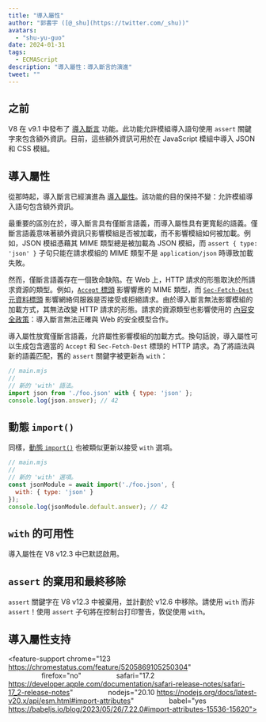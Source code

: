 ```yaml
---
title: "導入屬性"
author: "郭書宇 ([@_shu](https://twitter.com/_shu))"
avatars: 
  - "shu-yu-guo"
date: 2024-01-31
tags: 
  - ECMAScript
description: "導入屬性：導入斷言的演進"
tweet: ""
---
```


## 之前

V8 在 v9.1 中發布了 [導入斷言](https://chromestatus.com/feature/5765269513306112) 功能。此功能允許模組導入語句使用 `assert` 關鍵字來包含額外資訊。目前，這些額外資訊可用於在 JavaScript 模組中導入 JSON 和 CSS 模組。

<!--truncate-->
## 導入屬性

從那時起，導入斷言已經演進為 [導入屬性](https://github.com/tc39/proposal-import-attributes)。該功能的目的保持不變：允許模組導入語句包含額外資訊。

最重要的區別在於，導入斷言具有僅斷言語義，而導入屬性具有更寬鬆的語義。僅斷言語義意味著額外資訊只影響模組是否被加載，而不影響模組如何被加載。例如，JSON 模組憑藉其 MIME 類型總是被加載為 JSON 模組，而 `assert { type: 'json' }` 子句只能在請求模組的 MIME 類型不是 `application/json` 時導致加載失敗。

然而，僅斷言語義存在一個致命缺陷。在 Web 上，HTTP 請求的形態取決於所請求資源的類型。例如，[`Accept` 標頭](https://developer.mozilla.org/en-US/docs/Web/HTTP/Headers/Accept) 影響響應的 MIME 類型，而 [`Sec-Fetch-Dest` 元資料標頭](https://web.dev/articles/fetch-metadata) 影響網絡伺服器是否接受或拒絕請求。由於導入斷言無法影響模組的加載方式，其無法改變 HTTP 請求的形態。請求的資源類型也影響使用的 [內容安全政策](https://developer.mozilla.org/en-US/docs/Web/HTTP/CSP)：導入斷言無法正確與 Web 的安全模型合作。

導入屬性放寬僅斷言語義，允許屬性影響模組的加載方式。換句話說，導入屬性可以生成包含適當的 `Accept` 和 `Sec-Fetch-Dest` 標頭的 HTTP 請求。為了將語法與新的語義匹配，舊的 `assert` 關鍵字被更新為 `with`：

```javascript
// main.mjs
//
// 新的 'with' 語法。
import json from './foo.json' with { type: 'json' };
console.log(json.answer); // 42
```

## 動態 `import()`

同樣，[動態 `import()`](https://v8.dev/features/dynamic-import#dynamic) 也被類似更新以接受 `with` 選項。

```javascript
// main.mjs
//
// 新的 'with' 選項。
const jsonModule = await import('./foo.json', {
  with: { type: 'json' }
});
console.log(jsonModule.default.answer); // 42
```

## `with` 的可用性

導入屬性在 V8 v12.3 中已默認啟用。

## `assert` 的棄用和最終移除

`assert` 關鍵字在 V8 v12.3 中被棄用，並計劃於 v12.6 中移除。請使用 `with` 而非 `assert`！使用 `assert` 子句將在控制台打印警告，敦促使用 `with`。

## 導入屬性支持

<feature-support chrome="123 https://chromestatus.com/feature/5205869105250304"
                 firefox="no"
                 safari="17.2 https://developer.apple.com/documentation/safari-release-notes/safari-17_2-release-notes"
                 nodejs="20.10 https://nodejs.org/docs/latest-v20.x/api/esm.html#import-attributes"
                 babel="yes https://babeljs.io/blog/2023/05/26/7.22.0#import-attributes-15536-15620"></feature-support>
